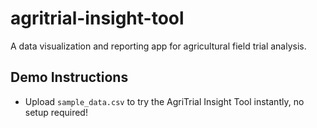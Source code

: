 # agritrial-insight-tool
A data visualization and reporting app for agricultural field trial analysis.
## Demo Instructions

- Upload `sample_data.csv` to try the AgriTrial Insight Tool instantly, no setup required!


